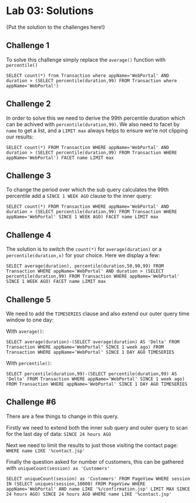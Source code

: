 # Lab 03: Solutions
{Put the solution to the challenges here!}

## Challenge 1
To solve this challenge simply replace the `average()` function with `percentile()`
```
SELECT count(*) from Transaction where appName='WebPortal' AND duration > (SELECT percentile(duration,99) FROM Transaction where appName='WebPortal')
```

## Challenge 2
In order to solve this we need to derive the 99th percentile duration which can be achived with `percentile(duration,99)`. We also need to facet by `name` to get a list, and a `LIMIT max` always helps to ensure we're not clipping our results:

```
SELECT count(*) FROM Transaction WHERE appName='WebPortal' AND duration > (SELECT percentile(duration,99) FROM Transaction WHERE appName='WebPortal') FACET name LIMIT max
```

## Challenge 3
To change the period over which the sub query calculates the 99th percentile add a `SINCE 1 WEEK AGO` clause to the inner query:

```
SELECT count(*) FROM Transaction WHERE appName='WebPortal' AND duration > (SELECT percentile(duration,99) FROM Transaction WHERE appName='WebPortal' SINCE 1 WEEK AGO) FACET name LIMIT max
```

## Challenge 4
The solution is to switch the `count(*)` for `average(duration)` or a `percentile(duration,x)` for your choice. Here we display a few:
 
```
SELECT average(duration), percentile(duration,50,90,99) FROM Transaction WHERE appName='WebPortal' AND duration > (SELECT percentile(duration,99) FROM Transaction WHERE appName='WebPortal' SINCE 1 WEEK AGO) FACET name LIMIT max
```

## Challenge 5
We need to add the `TIMESERIES` clause and also extend our outer query time window to one day:

With `average()`:
```
SELECT average(duration)-(SELECT average(duration) AS 'Delta' FROM Transaction WHERE appName='WebPortal' SINCE 1 week ago) FROM Transaction WHERE appName='WebPortal' SINCE 1 DAY AGO TIMESERIES
```

With `percentile()`:
```
SELECT percentile(duration,99)-(SELECT percentile(duration,99) AS 'Delta' FROM Transaction WHERE appName='WebPortal' SINCE 1 week ago) FROM Transaction WHERE appName='WebPortal' SINCE 1 DAY AGO TIMESERIES
```

## Challenge #6
There are a few  things to change in this query.

 Firstly we need to extend both the inner sub query and outer query to scan for the last day of data: `SINCE 24 hours AGO`

 Next we need to limit the results to just those visiting the contact page: `WHERE name LIKE '%contact.jsp'`

 Finally the question asked for number of customers, this can be gathered with `uniqueCount(session) as 'Customers'`

```
SELECT uniqueCount(session) as 'Customers' FROM PageView WHERE session  IN (SELECT uniques(session,10000) FROM PageView WHERE appName='WebPortal' AND name LIKE '%/confirmation.jsp' LIMIT MAX SINCE 24 hours AGO) SINCE 24 hours AGO WHERE name LIKE '%contact.jsp'
```